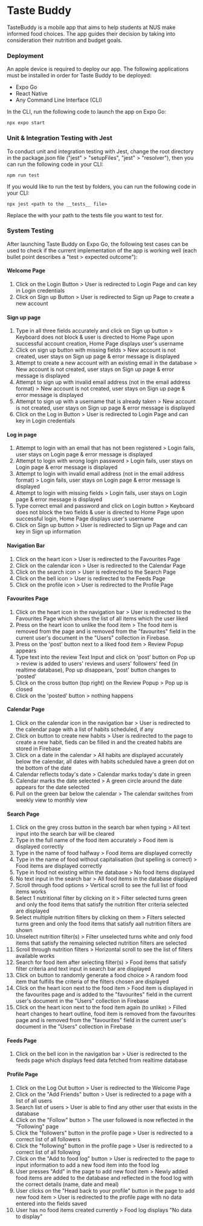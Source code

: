 # Taste Buddy
TasteBuddy is a mobile app that aims to help students at NUS make informed food choices. The app guides their decision by taking into consideration their nutrition and budget goals.

### Deployment
An apple device is required to deploy our app. The following applications must be installed in order for Taste Buddy to be deployed:
- Expo Go
- React Native
- Any Command Line Interface (CLI)

In the CLI, run the following code to launch the app on Expo Go:
```
npx expo start
```
### Unit & Integration Testing with Jest
To conduct unit and integration testing with Jest, change the root directory in the package.json file ("jest" > "setupFiles", "jest" > "resolver"), then you can run the following code in your CLI:
```
npm run test
```

If you would like to run the test by folders, you can run the following code in your CLI:
```
npx jest <path to the __tests__ file>
```
Replace the <path to the tests file> with your path to the tests file you want to test for. 
### System Testing
After launching Taste Buddy on Expo Go, the following test cases can be used to check if the current implementation of the app is working well (each bullet point describes a "test > expected outcome"):
#### Welcome Page
1. Click on the Login Button > User is redirected to Login Page and can key in Login credentials
2. Click on Sign up Button > User is redirected to Sign up Page to create a new account
#### Sign up page
1. Type in all three fields accurately and click on Sign up button > Keyboard does not block & user is directed to Home Page upon successful account creation, Home Page displays user's username
2. Click on sign up button with missing fields > New account is not created, user stays on Sign up page & error message is displayed 
3. Attempt to create a new account with an existing email in the database > New account is not created, user stays on Sign up page & error message is displayed
4. Attempt to sign up with invalid email address (not in the email address format) > New account is not created, user stays on Sign up page & error message is displayed
5. Attempt to sign up with a username that is already taken > New account is not created, user stays on Sign up page & error message is displayed
6. Click on the Log in Button > User is redirected to Login Page and can key in Login credentials
#### Log in page
1. Attempt to login with an email that has not been registered > Login fails, user stays on Login page & error message is displayed
2. Attempt to login with wrong login password > Login fails, user stays on Login page & error message is displayed
3. Attempt to login with invalid email address (not in the email address format) > Login fails, user stays on Login page & error message is displayed
4. Attempt to login with missing fields > Login fails, user stays on Login page & error message is displayed
5. Type correct email and password and click on Login button > Keyboard does not block the two fields & user is directed to Home Page upon successful login, Home Page displays user's username
6. Click on Sign up button > User is redirected to Sign up Page and can key in Sign up information
#### Navigation Bar
1. Click on the heart icon > User is redirected to the Favourites Page 
2. Click on the calendar icon > User is redirected to the Calendar Page
3. Click on the search icon > User is redirected to the Search Page
4. Click on the bell icon > User is redirected to the Feeds Page
5. Click on the profile icon > User is redirected to the Profile Page
#### Favourites Page
1. Click on the heart icon in the navigation bar > User is redirected to the Favourites Page which shows the list of all items which the user liked
2. Press on the heart icon to unlike the food item > The food item is removed from the page and is removed from the "favourites" field in the current user's document in the "Users" collection in Firebase.
3. Press on the 'post' button next to a liked food item > Review Popup appears
4. Type text into the review Text Input and click on 'post' button on Pop up > review is added to users' reviews and users' followers' feed (in realtime database), Pop up disappears, 'post' button changes to 'posted'
5. Click on the cross button (top right) on the Review Popup > Pop up is closed
6. Click on the 'posted' button > nothing happens 
#### Calendar Page
1. Click on the calendar icon in the navigation bar > User is redirected to the calendar page with a list of habits scheduled, if any
2. Click on button to create new habits > User is redirected to the page to create a new habit, fieds can be filled in and the created habits are stored in Firebase
3. Click on a date in the calendar > All habits are displayed accurately below the calendar, all dates with habits scheduled have a green dot on the bottom of the date
4. Calendar reflects today's date > Calendar marks today's date in green
5. Calendar marks the date selected > A green circle around the date appears for the date selected
6. Pull on the green bar below the calendar > The calendar switches from weekly view to monthly view
#### Search Page
1. Click on the grey cross button in the search bar when typing > All text input into the search bar will be cleared
2. Type in the full name of the food item accurately > Food item is displayed correctly
3. Type in the name of food halfway > Food items are displayed correctly
4. Type in the name of food without capitalisation (but spelling is correct) > Food items are displayed correctly
5. Type in food not existing within the database > No food items displayed
6. No text input in the search bar > All food items in the database displayed
7. Scroll through food options > Vertical scroll to see the full list of food items works
8. Select 1 nutritional filter by clicking on it > Filter selected turns green and only the food items that satisfy the nutrition flter criteria selected are displayed 
9. Select multiple nutrition filters by clicking on them > Filters selected turns green and only the food items that satisfy aall nutrition filters are shown
10. Unselect nutrition filter(s) > Filter unselected turns white and only food items that satisfy the remaining selected nutrition filters are selected
11. Scroll through nutrition filters > Horizontal scroll to see the list of filters available works
12. Search for food item after selecting filter(s) > Food items that satisfy filter criteria and text input in search bar are displayed
13. Click on button to randomly generate a food choice > A random food item that fulfills the criteria of the filters chosen are displayed 
14. Click on the heart icon next to the food item > Food item is displayed in the favourites page and is added to the "favourites" field in the current user's document in the "Users" collection in Firebase
15. Click on the heart icon next to the food item again (to unlike) > Filled heart changes to heart outline, food item is removed from the favourites page and is removed from the "favourites" field in the current user's document in the "Users" collection in Firebase
#### Feeds Page 
1. Click on the bell icon in the navigation bar > User is redirected to the feeds page which displays feed data fetched from realtime database
#### Profile Page
1. Click on the Log Out button > User is redirected to the Welcome Page
2. Click on the "Add Friends" button > User is redirected to a page with a list of all users 
3. Search list of users > User is able to find any other user that exists in the database
4. Click on the "Follow" button > The user followed is now reflected in the "Following" page
5. Click the "followers" button in the profile page > User is redirected to a correct list of all followers
6. Click the "following" button in the profile page > User is redirected to a correct list of all following
7. Click on the "Add to food log" button > User is redirected to the page to input information to add a new food item into the food log 
8. User presses "Add" in the page to add new food item > Newly added food items are added to the database and reflected in the food log with the correct details (name, date and meal)
9. User clicks on the "Head back to your profile" button in the page to add new food item > User is redirected to the profile page with no data entered into the fields saved
10. User has no food items created currently > Food log displays "No data to display"
